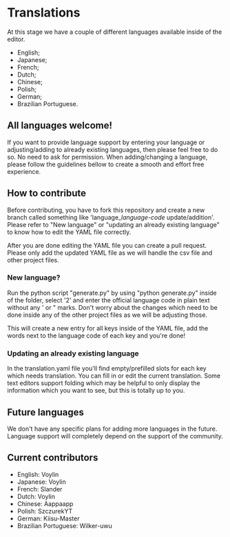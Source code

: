 # Translations

At this stage we have a couple of different languages available inside of the editor. 

- English;
- Japanese;
- French;
- Dutch;
- Chinese;
- Polish;
- German;
- Brazilian Portuguese.

## All languages welcome!

If you want to provide language support by entering your language or adjusting/adding to already existing languages, then please feel free to do so. No need to ask for permission. When adding/changing a language, please follow the guidelines bellow to create a smooth and effort free experience.

## How to contribute

Before contributing, you have to fork this repository and create a new branch called something like 'language_*language-code* update/addition'. Please refer to "New language" or "updating an already existing language" to know how to edit the YAML file correctly.

After you are done editing the YAML file you can create a pull request. Please only add the updated YAML file as we will handle the csv file and other project files.

### New language?

Run the python script "generate.py" by using "python generate.py" inside of the folder, select '2' and enter the official language code in plain text without any ' or " marks. Don't worry about the changes which need to be done inside any of the other project files as we will be adjusting those.

This will create a new entry for all keys inside of the YAML file, add the words next to the language code of each key and you're done!

### Updating an already existing language

In the translation.yaml file you'll find empty/prefilled slots for each key which needs translation. You can fill in or edit the current translation. Some text editors support folding which may be helpful to only display the information which you want to see, but this is totally up to you.

## Future languages

We don't have any specific plans for adding more languages in the future. Language support will completely depend on the support of the community.

## Current contributors

- English: Voylin
- Japanese: Voylin
- French: Slander
- Dutch: Voylin
- Chinese: Aappaapp
- Polish: SzczurekYT
- German: Kiisu-Master
- Brazilian Portuguese: Wilker-uwu 
